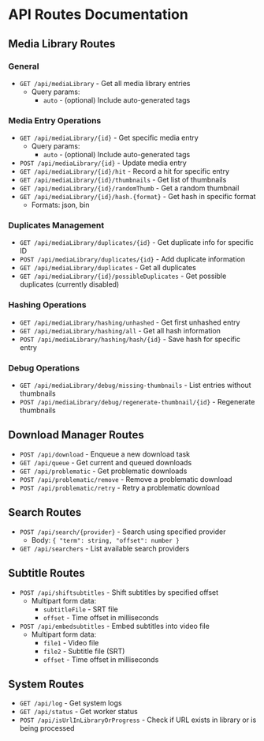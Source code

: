 # API Routes Documentation

## Media Library Routes

### General

- `GET /api/mediaLibrary` - Get all media library entries
    - Query params:
        - `auto` - (optional) Include auto-generated tags

### Media Entry Operations

- `GET /api/mediaLibrary/{id}` - Get specific media entry
    - Query params:
        - `auto` - (optional) Include auto-generated tags
- `POST /api/mediaLibrary/{id}` - Update media entry
- `GET /api/mediaLibrary/{id}/hit` - Record a hit for specific entry
- `GET /api/mediaLibrary/{id}/thumbnails` - Get list of thumbnails
- `GET /api/mediaLibrary/{id}/randomThumb` - Get a random thumbnail
- `GET /api/mediaLibrary/{id}/hash.{format}` - Get hash in specific format
    - Formats: json, bin

### Duplicates Management

- `GET /api/mediaLibrary/duplicates/{id}` - Get duplicate info for specific ID
- `POST /api/mediaLibrary/duplicates/{id}` - Add duplicate information
- `GET /api/mediaLibrary/duplicates` - Get all duplicates
- `GET /api/mediaLibrary/{id}/possibleDuplicates` - Get possible duplicates (currently disabled)

### Hashing Operations

- `GET /api/mediaLibrary/hashing/unhashed` - Get first unhashed entry
- `GET /api/mediaLibrary/hashing/all` - Get all hash information
- `POST /api/mediaLibrary/hashing/hash/{id}` - Save hash for specific entry

### Debug Operations

- `GET /api/mediaLibrary/debug/missing-thumbnails` - List entries without thumbnails
- `POST /api/mediaLibrary/debug/regenerate-thumbnail/{id}` - Regenerate thumbnails

## Download Manager Routes

- `POST /api/download` - Enqueue a new download task
- `GET /api/queue` - Get current and queued downloads
- `GET /api/problematic` - Get problematic downloads
- `POST /api/problematic/remove` - Remove a problematic download
- `POST /api/problematic/retry` - Retry a problematic download

## Search Routes

- `POST /api/search/{provider}` - Search using specified provider
    - Body: `{ "term": string, "offset": number }`
- `GET /api/searchers` - List available search providers

## Subtitle Routes

- `POST /api/shiftsubtitles` - Shift subtitles by specified offset
    - Multipart form data:
        - `subtitleFile` - SRT file
        - `offset` - Time offset in milliseconds
- `POST /api/embedsubtitles` - Embed subtitles into video file
    - Multipart form data:
        - `file1` - Video file
        - `file2` - Subtitle file (SRT)
        - `offset` - Time offset in milliseconds

## System Routes

- `GET /api/log` - Get system logs
- `GET /api/status` - Get worker status
- `POST /api/isUrlInLibraryOrProgress` - Check if URL exists in library or is being processed
